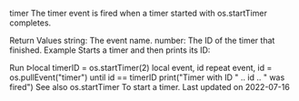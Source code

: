 timer
The timer event is fired when a timer started with os.startTimer completes.

Return Values
string: The event name.
number: The ID of the timer that finished.
Example
Starts a timer and then prints its ID:

Run ᐅlocal timerID = os.startTimer(2)
local event, id
repeat
    event, id = os.pullEvent("timer")
until id == timerID
print("Timer with ID " .. id .. " was fired")
See also
os.startTimer To start a timer.
Last updated on 2022-07-16